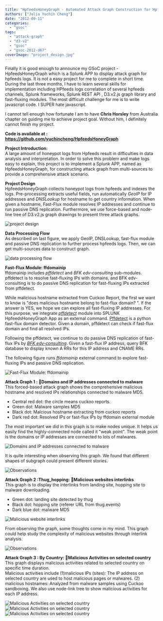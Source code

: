 ```yaml
---
title: "HpfeedsHoneyGraph - Automated Attack Graph Construction for Hpfeeds Logs"
authors: ["Julia Yuchin Cheng"]
date: "2012-09-11"
categories: 
  - "gsoc"
tags: 
  - "attack-graph"
  - "d3-v2"
  - "gsoc"
  - "gsoc-2012-d67"
coverImage: "project_design.jpg"
---
```


Finally it is good enough to announce my GSoC project - HpfeedsHoneyGraph which is a Splunk APP to display attack graph for hpfeeds logs. It is not a easy project for me to complete in short time. During the last three months, I have to learn several skills for implementation including HPfeeds logs correlation of several hpfeeds channels, Splunk frameworks, Splunk REST API , D3.v2.js graph library and fast-fluxing modules. The most difficult challenge for me is to write javascript code. I SUPER hate javascript.  
  
I cannot tell enough how fortunate I am to have **Chris Horsley** from Australia chapter on guiding me to achieve project goal. Without him, I definitely cannot finish my project.  
  
**Code is available at : https://github.com/yuchincheng/HpfeedsHoneyGraph**  
  
**Project Introduction:**  
A large amount of honeypot logs from Hpfeeds result in difficulties in data analysis and interpretation. In order to solve this problem and make logs easy to explain, this project is to implement a Splunk APP, named as HpfeedsHoneyGraph, for constructing attack graph from multi-sources to provide a comprehensive attack scenario.  
  
**Project Design**  
HpfeedsHoneyGraph collects honeypot logs from hpfeeds and indexes the logs. Pre-processing extracts useful fields, run automatically _GeoIP_ for IP addresses and _DNSLookup_ for hostname to get country information. When given a hostname, Fast-Flux module resolves IP addresses and continue to run passive DNS replication. Furthermore, we use force-based and node-line tree of D3.v2.js graph drawings to present three attack graphs.  
  
![project design](images/project_design.jpg)  
  
**Data Processing Flow**  
As described on last figure, we apply GeoIP, DNSLookup, fast-flux module and passive DNS replication to further process hpfeeds logs. Then, we can get multi-sources data to construct graph.  
  
![data processing flow](images/data_flow.jpg)  
  
**Fast-Flux Module: ffdomainip**  
ffdomainip includes _pffdetect_ and _BFK edv-consulting_ sub-modules. pffdetect is to resolve fast-fluxing IPs with domains, and BFK edv-consulting is to do passive DNS replication for fast-fluxing IPs extracted from pffdetect.  
  
While malicious hostname extracted from Cuckoo Report, the first we want to know is "does malicious hostname belong to fast-flux domain? ". If the answer is YES, we hope we can explore all fast-fluxing IP addresses. For this purpose, we integrate _[pffdetect](http://code.google.com/p/pffdetect/)_ module into SPLUNK HpfeedsHoneyGraph App as an external command. [Pffdetect](http://code.google.com/p/pffdetect/) is a python fast-flux domain detector. Given a domain, pffdetect can check if fast-flux domain and find all resolved IPs.  
  
Following the pffdetect, we continue to do passive DNS replication of fast-flux IPs by _[BFK edv-consulting](http://www.bfk.de/bfk_dnslogger_en.html)_. Given a fast-flux IP address, query BFK database to display known A RRs for this IP address and CNAME RRs.  
  
The following figure runs _ffdomainip_ external command to explore fast-fluxing IPs and passive DNS replication.  
  
![Fast-Flux Module: ffdomainip](images/fast-flux.jpg)  
  
**Attack Graph 1 : Domains and IP addresses connected to malware**  
This forced-based attack graph shows the comprehensive malicious hostname and resolved IPs relationships connected to malware MD5. 

- Central red dot: the circle means cuckoo reports.
- Green dot: Malware samples MD5
- Black dot: Malcious hostname extracting from cuckoo reports
- Dark red dot: Resolved IPs or fast-flux IPs by ffdomain external module
  
The most important we did in this graph is to make nodes unique. It helps us easily find the highly-connected node called it "weak point". The weak point is the domains or IP addresses are connected to lots of malwares.  
  
![Domains and IP addresses connected to malware](images/attack1_domainip.jpg)  
  
It is quite interesting when observing this graph. We found that different shapes of subgraph could present different stories.  
  
![Observations](images/observation1.jpg)  
  
**Attack Graph 2 :Thug\_hopping: Malicious websites interlinks**  
This graph is to display the interlinks from landing site, hopping site to malware downloading.

- Green dot: landing site detected by thug
- Black dot: hopping site (referer URL from thug.events)
- Dark blue dot: malware MD5
  
![Malicious website interlinks](images/attack2.jpg)  
  
From observing the graph, some thoughts come in my mind. This graph could help study the complexity of malicious websites through interlink analysis.  
  
![Observations](images/observation2.jpg)  
  
**Attack Graph 3 : By Country: Malicious Activities on selected country**  
This graph displays malicious activities related to selected country on specific time duration.  
Malicious activities include (1)malicious IPs (sites): The IP address on selected country are used to host malicious pages or malwares. (2) malicious hostnames: Analyzed from malware samples using Cuckoo sandboxing. We also use node-link tree to show malicious activities for each IP address.  
  
![Malicious Activities on selected country](images/attack31.jpg)  
![Malicious Activities on selected country](images/attack32.jpg)  
![Malicious Activities on selected country](images/attack33.jpg)
